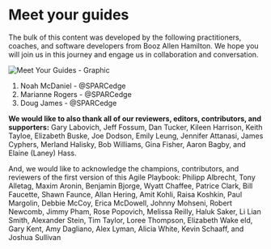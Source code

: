 # Meet your guides

The bulk of this content was developed by the following practitioners, coaches, and software developers from Booz Allen Hamilton.  We hope you will join us in this journey and engage us in collaboration and conversation. 

![Meet Your Guides - Graphic](https://github.com/booz-allen-hamilton/agile-playbook/raw/master/graphics/MeetYourGuides.png)

1. Noah McDaniel - @SPARCedge
1. Marianne Rogers - @SPARCedge
1. Doug James - @SPARCedge

**We would like to also thank all of our reviewers, editors, contributors, and supporters:** Gary Labovich, Jeff Fossum, Dan Tucker, Kileen Harrison, Keith Tayloe, Elizabeth Buske, Joe Dodson, Emily Leung, Jennifer Attanasi, James Cyphers, Merland Halisky, Bob Williams, Gina Fisher, Aaron Bagby, and Elaine (Laney) Hass.

And, we would like to acknowledge the champions, contributors, and reviewers of the first version of this Agile Playbook: Philipp Albrecht, Tony Alletag, Maxim Aronin, Benjamin Bjorge, Wyatt Chaffee, Patrice Clark, Bill Faucette, Shawn Faunce, Allan Hering, Amit Kohli, Raisa Koshkin, Paul Margolin, Debbie McCoy, Erica McDowell, Johnny Mohseni, Robert Newcomb, Jimmy Pham, Rose Popovich, Melissa Reilly, Haluk Saker, Li Lian Smith, Alexander Stein, Tim Taylor, Loree Thompson, Elizabeth Wake eld, Gary Kent, Amy Dagliano, Alex Lyman, Alicia White, Kevin Schaaff, and Joshua Sullivan
